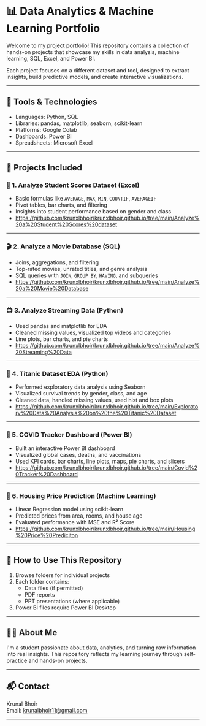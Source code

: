 # 📊 Data Analytics & Machine Learning Portfolio

Welcome to my project portfolio! This repository contains a collection of hands-on projects that showcase my skills in data analysis, machine learning, SQL, Excel, and Power BI.

Each project focuses on a different dataset and tool, designed to extract insights, build predictive models, and create interactive visualizations.

---

## 🧰 Tools & Technologies

- Languages: Python, SQL
- Libraries: pandas, matplotlib, seaborn, scikit-learn
- Platforms: Google Colab
- Dashboards: Power BI
- Spreadsheets: Microsoft Excel

---

## 📁 Projects Included

### 📘 1. Analyze Student Scores Dataset (Excel)
- Basic formulas like `AVERAGE`, `MAX`, `MIN`, `COUNTIF`, `AVERAGEIF`
- Pivot tables, bar charts, and filtering
- Insights into student performance based on gender and class
- https://github.com/krunxlbhoir/krunxlbhoir.github.io/tree/main/Analyze%20a%20Student%20Scores%20dataset

---

### 🎬 2. Analyze a Movie Database (SQL)
- Joins, aggregations, and filtering
- Top-rated movies, unrated titles, and genre analysis
- SQL queries with `JOIN`, `GROUP BY`, `HAVING`, and subqueries
- https://github.com/krunxlbhoir/krunxlbhoir.github.io/tree/main/Analyze%20a%20Movie%20Database

---

### 📺 3. Analyze Streaming Data (Python)
- Used pandas and matplotlib for EDA
- Cleaned missing values, visualized top videos and categories
- Line plots, bar charts, and pie charts
- https://github.com/krunxlbhoir/krunxlbhoir.github.io/tree/main/Analyze%20Streaming%20Data

---

### 🚢 4. Titanic Dataset EDA (Python)
- Performed exploratory data analysis using Seaborn
- Visualized survival trends by gender, class, and age
- Cleaned data, handled missing values, used hist and box plots
- https://github.com/krunxlbhoir/krunxlbhoir.github.io/tree/main/Exploratory%20Data%20Analysis%20on%20the%20Titanic%20Dataset

---

### 🦠 5. COVID Tracker Dashboard (Power BI)
- Built an interactive Power BI dashboard
- Visualized global cases, deaths, and vaccinations
- Used KPI cards, bar charts, line plots, maps, pie charts, and slicers
- https://github.com/krunxlbhoir/krunxlbhoir.github.io/tree/main/Covid%20Tracker%20Dashboard

---

### 🏡 6. Housing Price Prediction (Machine Learning)
- Linear Regression model using scikit-learn
- Predicted prices from area, rooms, and house age
- Evaluated performance with MSE and R² Score
- https://github.com/krunxlbhoir/krunxlbhoir.github.io/tree/main/Housing%20Price%20Prediciton
  
---

## 📎 How to Use This Repository

1. Browse folders for individual projects
2. Each folder contains:
   - Data files (if permitted)
   - PDF reports
   - PPT presentations (where applicable)
4. Power BI files require Power BI Desktop

---

## 🙋‍♂️ About Me

I'm a student passionate about data, analytics, and turning raw information into real insights. 
This repository reflects my learning journey through self-practice and hands-on projects.

---

## 📬 Contact

Krunal Bhoir  
Email: krunalbhoir11@gmail.com

---
